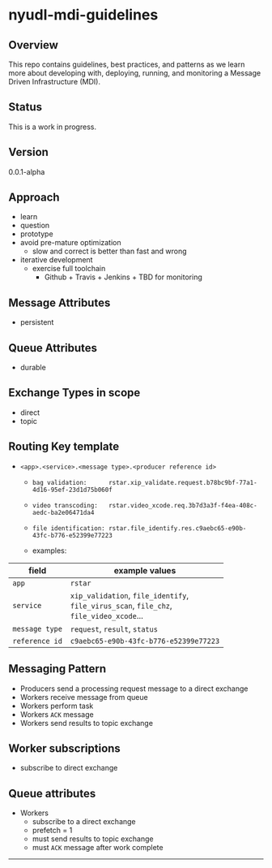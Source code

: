 # nyudl-mdi-guidelines


## Overview
This repo contains guidelines, best practices, and patterns as we
learn more about developing with, deploying, running, and monitoring a
Message Driven Infrastructure (MDI).

## Status
This is a work in progress.


## Version
0.0.1-alpha

## Approach
* learn
* question
* prototype
* avoid pre-mature optimization
  * slow and correct is better than fast and wrong
* iterative development
  * exercise full toolchain
    * Github + Travis + Jenkins + TBD for monitoring

## Message Attributes
* persistent

## Queue Attributes
* durable

## Exchange Types in scope
* direct
* topic

## Routing Key template
* `<app>.<service>.<message type>.<producer reference id>`
  * `bag validation:      rstar.xip_validate.request.b78bc9bf-77a1-4d16-95ef-23d1d75b060f`
  * `video transcoding:   rstar.video_xcode.req.3b7d3a3f-f4ea-408c-aedc-ba2e06471da4`
  * `file identification: rstar.file_identify.res.c9aebc65-e90b-43fc-b776-e52399e77223`

  * examples:

|field | example values |
|-----|-----|
|`app`      | `rstar` |
| `service` | `xip_validation`, `file_identify`, <br>`file_virus_scan`, `file_chz`, <br>`file_video_xcode`...|
| `message type` | `request`, `result`, `status` |
| `reference id` | `c9aebc65-e90b-43fc-b776-e52399e77223` |



## Messaging Pattern
* Producers send a processing request message to a direct exchange
* Workers receive message from queue
* Workers perform task
* Workers `ACK` message
* Workers send results to topic exchange

## Worker subscriptions
* subscribe to direct exchange

## Queue attributes
* Workers
  * subscribe to a direct exchange
  * prefetch = 1
  * must send results to topic exchange
  * must `ACK` message after work complete

----
